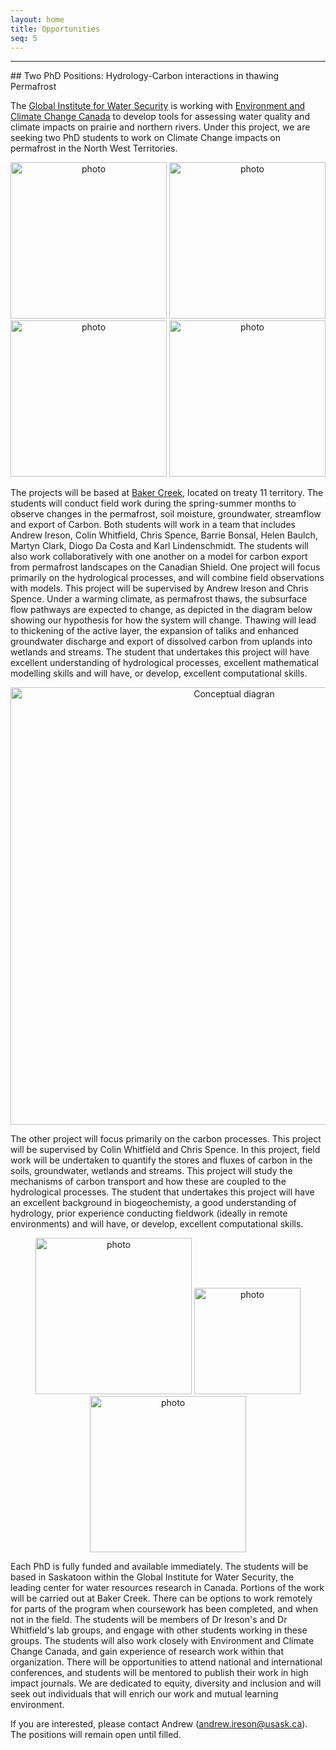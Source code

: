 ```yaml
---
layout: home
title: Opportunities
seq: 5  
---
```


<hr>
## Two PhD Positions: Hydrology-Carbon interactions in thawing Permafrost

The <a href="http://water.usask.ca">Global Institute for Water Security</a> is working with <a href="https://www.canada.ca/en/environment-climate-change.html">Environment and Climate Change Canada</a> to develop tools for assessing water quality and climate impacts on prairie and northern rivers. Under this project, we are seeking two PhD students to work on Climate Change impacts on permafrost in the North West Territories. 

<p style="text-align:center">
<img src="{{site.baseurl}}/files/images/Ad/wetland.JPG" alt="photo" width="250pt">
<img src="{{site.baseurl}}/files/images/Ad/campfood.JPG" alt="photo" width="250pt">
<br>
<img src="{{site.baseurl}}/files/images/Ad/fishing.JPG" alt="photo" width="250pt">
<img src="{{site.baseurl}}/files/images/Ad/frozencamp.JPG" alt="photo" width="250pt">
</p>

The projects will be based at <a href="https://goo.gl/maps/X8VHa3SMoNxKwJNa7">Baker Creek</a>, located on treaty 11 territory. The students will conduct field work during the spring-summer months to observe changes in the permafrost, soil moisture, groundwater, streamflow and export of Carbon. Both students will work in a team that includes Andrew Ireson, Colin Whitfield, Chris Spence, Barrie Bonsal, Helen Baulch, Martyn Clark, Diogo Da Costa and Karl Lindenschmidt. The students will also work collaboratively with one another on a model for carbon export from permafrost landscapes on the Canadian Shield. One project will focus primarily on the hydrological processes, and will combine field observations with models. This project will be supervised by Andrew Ireson and Chris Spence. Under a warming climate, as permafrost thaws, the subsurface flow pathways are expected to change, as depicted in the diagram below showing our hypothesis for how the system will change. Thawing will lead to thickening of the active layer, the expansion of taliks and enhanced groundwater discharge and export of dissolved carbon from uplands into wetlands and streams. The student that undertakes this project will have excellent understanding of hydrological processes, excellent mathematical modelling skills and will have, or develop, excellent computational skills.

<p style="text-align:center">
<img src="{{site.baseurl}}/files/images/Ad/ConceptualPermafrostThaw.svg" alt="Conceptual diagran" width="700pt">
</p>

The other project will focus primarily on the carbon processes. This project will be supervised by Colin Whitfield and Chris Spence. In this project, field work will be undertaken to quantify the stores and fluxes of carbon in the soils, groundwater, wetlands and streams. This project will study the mechanisms of carbon transport and how these are coupled to the hydrological processes. The student that undertakes this project will have an excellent background in biogeochemisty, a good understanding of hydrology, prior experience conducting fieldwork (ideally in remote environments) and will have, or develop, excellent computational skills.

<p style="text-align:center">
<img src="{{site.baseurl}}/files/images/Ad/landing.jpg" alt="photo" width="250pt">
<img src="{{site.baseurl}}/files/images/Ad/landing forest flux tower.jpg" alt="photo" width="170pt">
<img src="{{site.baseurl}}/files/images/Ad/campview.JPG" alt="photo" width="250pt">
</p>

Each PhD is fully funded and available immediately. The students will be based in Saskatoon within the Global Institute for Water Security, the leading center for water resources research in Canada. Portions of the work will be carried out at Baker Creek. There can be options to work remotely for parts of the program when coursework has been completed, and when not in the field. The students will be members of Dr Ireson's and Dr Whitfield's lab groups, and engage with other students working in these groups. The students will also work closely with Environment and Climate Change Canada, and gain experience of research work within that organization. There will be opportunities to attend national and international conferences, and students will be mentored to publish their work in high impact journals. We are dedicated to equity, diversity and inclusion and will seek out individuals that will enrich our work and mutual learning environment.

If you are interested, please contact Andrew (<a href="mailto:andrew.ireson@usask.ca">andrew.ireson@usask.ca</a>). The positions will remain open until filled.
